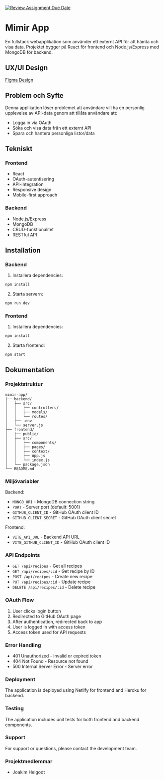 [![Review Assignment Due Date](https://classroom.github.com/assets/deadline-readme-button-22041afd0340ce965d47ae6ef1cefeee28c7c493a6346c4f15d667ab976d596c.svg)](https://classroom.github.com/a/N68_urbh)

# Mimir App

En fullstack webapplikation som använder ett externt API för att hämta och visa data. Projektet bygger på React för frontend och Node.js/Express med MongoDB för backend.

## UX/UI Design

[Figma Design](https://www.figma.com/board/qRIhEzYdTOqM1IFqnVIIko/Mimir?node-id=0-1&t=cqPfkoy9XJRFImvg-1)

## Problem och Syfte

Denna applikation löser problemet att användare vill ha en personlig upplevelse av API-data genom att tillåta användare att:

- Logga in via OAuth
- Söka och visa data från ett externt API
- Spara och hantera personliga listor/data

## Tekniskt

### Frontend

- React
- OAuth-autentisering
- API-integration
- Responsive design
- Mobile-first approach

### Backend

- Node.js/Express
- MongoDB
- CRUD-funktionalitet
- RESTful API

## Installation

### Backend

1. Installera dependencies:

```bash
npm install
```

2. Starta servern:

```bash
npm run dev
```

### Frontend

1. Installera dependencies:

```bash
npm install
```

2. Starta frontend:

```bash
npm start
```

## Dokumentation

### Projektstruktur

```
mimir-app/
├── backend/
│   ├── src/
│   │   ├── controllers/
│   │   ├── models/
│   │   └── routes/
│   ├── .env
│   └── server.js
├── frontend/
│   ├── public/
│   ├── src/
│   │   ├── components/
│   │   ├── pages/
│   │   ├── context/
│   │   ├── App.js
│   │   └── index.js
│   └── package.json
└── README.md
```

### Miljövariabler

Backend:

- `MONGO_URI` - MongoDB connection string
- `PORT` - Server port (default: 5001)
- `GITHUB_CLIENT_ID` - GitHub OAuth client ID
- `GITHUB_CLIENT_SECRET` - GitHub OAuth client secret

Frontend:

- `VITE_API_URL` - Backend API URL
- `VITE_GITHUB_CLIENT_ID` - GitHub OAuth client ID

### API Endpoints

- `GET /api/recipes` - Get all recipes
- `GET /api/recipes/:id` - Get recipe by ID
- `POST /api/recipes` - Create new recipe
- `PUT /api/recipes/:id` - Update recipe
- `DELETE /api/recipes/:id` - Delete recipe

### OAuth Flow

1. User clicks login button
2. Redirected to GitHub OAuth page
3. After authentication, redirected back to app
4. User is logged in with access token
5. Access token used for API requests

### Error Handling

- 401 Unauthorized - Invalid or expired token
- 404 Not Found - Resource not found
- 500 Internal Server Error - Server error

### Deployment

The application is deployed using Netlify for frontend and Heroku for backend.

### Testing

The application includes unit tests for both frontend and backend components.

### Support

For support or questions, please contact the development team.

### Projektmedlemmar

- Joakim Helgodt
